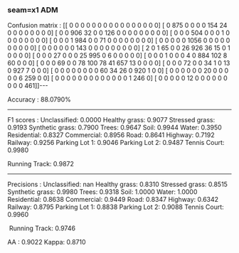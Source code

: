 ### seam=x1  ADM

Confusion matrix :
[[   0    0    0    0    0    0    0    0    0    0    0    0    0    0
     0    0]
 [   0  875    0    0    0    0  154   24    0    0    0    0    0    0
     0    0]
 [   0    0  906   32    0    0  126    0    0    0    0    0    0    0
     0    0]
 [   0    0    0  504    0    0    0    1    0    0    0    0    0    0
     0    0]
 [   0    0    0    1  984    0    0   71    0    0    0    0    0    0
     0    0]
 [   0    0    0    0    0 1056    0    0    0    0    0    0    0    0
     0    0]
 [   0    0    0    0    0    0  143    0    0    0    0    0    0    0
     0    0]
 [   2    0    1   65    0    0   26  926   36   15    0    1    0    0
     0    0]
 [   0    0    0   27    0    0    0   25  995    0    6    0    0    0
     0    0]
 [   0    0    0    1    0    0    0    4    0  884  102    8   60    0
     0    0]
 [   0    0    0   69    0    0   78  100   78   41  657   13    0    0
     0    0]
 [   0    0    0   72    0    0   34    1    0   13    0  927    7    0
     0    0]
 [   0    0    0    0    0    0    0    0   60   34   26    0  920    1
     0    0]
 [   0    0    0    0    0    0   20    0    0    0    0    0    6  259
     0    0]
 [   0    0    0    0    0    0    0    0    0    0    0    0    0    1
   246    0]
 [   0    0    0    0    0   12    0    0    0    0    0    0    0    0
     0  461]]---

Accuracy : 88.0790%


---
F1 scores :
	Unclassified: 0.0000
	Healthy grass: 0.9077
	Stressed grass: 0.9193
	Synthetic grass: 0.7900
	Trees: 0.9647
	Soil: 0.9944
	Water: 0.3950
	Residential: 0.8327
	Commercial: 0.8956
	Road: 0.8641
	Highway: 0.7192
	Railway: 0.9256
	Parking Lot 1: 0.9046
	Parking Lot 2: 0.9487
	Tennis Court: 0.9980

   Running Track: 0.9872

	
---
Precisions :
	Unclassified: nan
	Healthy grass: 0.8310
	Stressed grass: 0.8515
	Synthetic grass: 0.9980
	Trees: 0.9318
	Soil: 1.0000
	Water: 1.0000
	Residential: 0.8638
	Commercial: 0.9449
	Road: 0.8347
	Highway: 0.6342
	Railway: 0.8795
	Parking Lot 1: 0.8838
	Parking Lot 2: 0.9088
	Tennis Court: 0.9960

​    Running Track: 0.9746



AA : 0.9022
Kappa: 0.8710